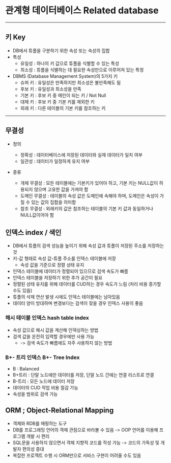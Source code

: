 # 관계형 데이터베이스 Related database

---

## 키 Key

- DB에서 튜플을 구분하기 위한 속성 또는 속성의 집합
- 특성
    - 유일성 : 하나의 키 값으로 튜플을 식별할 수 있는 특성
    - 최소성 : 튜플을 식별하는 데 필요한 속성만으로 이루어져 있는 특정
- DBMS (Database Management System)의 5가지 키
    - 슈퍼 키 : 유일성은 만족하지만 최소성은 불만족해도 됨
    - 후보 키 : 유일성과 최소성을 만족
    - 기본 키 : 후보 키 중 메인이 되는 키 / Not Null
    - 대체 키 : 후보 키 중 기본 키를 제외한 키
    - 외래 키 : 다른 테이블의 기본 키를 참조하는 키

---

## 무결성

- 정의
    - 정확성 : 데이터베이스에 저장된 데이터와 실제 데이터가 일치 여부
    - 일관성 : 데이터가 일정하게 유지 여부

- 종류
    - 개체 무결성 : 모든 테이블에는 기본키가 있어야 하고, 기본 키는 NULL값이 허용되지 않으며 고유한 값을 가져야 함
    - 도메인 무결성 : 테이블의 속성 값은 도메인에 속해야 하며, 도메인은 속성이 가질 수 있는 값의 집합을 의미함
    - 참조 무결성 : 외래키의 값은 참조하는 테이블의 기본 키 값과 동일하거나 NULL값이어야 함

## 인덱스 index / 색인

- DB에서 튜플의 검색 성능을 높이기 위해 속성 값과 튜플이 저장된 주소를 저장하는 것
- 키-값 형태로 속성 값-튜플 주소를 인덱스 테이블에 저장
	- 속성 값을 기준으로 정렬 상태 유지
- 인덱스 테이블에 데이터가 정렬되어 있으므로 검색 속도가 빠름
- 인덱스 테이블을 저장하기 위한 추가 공간이 필요
- 정렬된 상태 유지를 위해 데이터를 CUD하는 경우 속도가 느림 (처리 비용 증가할 수도 있음)
- 튜플의 삭제 연산 발생 시에도 인덱스 테이블에는 남아있음
- 데이터 양이 방대하며 변경보다는 검색이 잦을 경우 인덱스 사용이 좋음

### 해시 테이블 인덱스 hash table index

- 속성 값으로 해시 값을 계산해 인덱싱하는 방법
- 검색 값을 온전히 입력할 경우에만 사용 가능
	- -> 검색 속도가 빠름에도 자주 사용하지 않는 방법

### B+- 트리 인덱스 B+- Tree Index

- B : Balanced
- B+트리 : 단말 노드에만 데이터를 저장, 단말 노드 간에는 연결 리스트로 연결
- B-트리 : 모든 노드에 데이터 저장
- 데이터의 CUD 작업 비용 절감 가능
- 속성을 범위로 검색 가능

## ORM ; Object-Relational Mapping

- 객체와 RDB를 매핑하는 도구
- DB를 프로그래밍 언어의 객체 관점으로 바라볼 수 있음 -> OOP 언어를 이용해 프로그램 개발 시 편리
- SQL문을 사용하지 않으면서 객체 지향적 코드를 작성 가능 -> 코드의 가독성 및 개발자 편의성 증대
- 복잡한 프로젝트 수행 시 ORM만으로 서비스 구현이 어려울 수도 있음